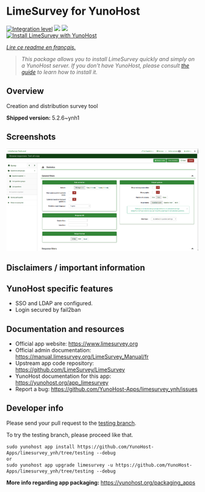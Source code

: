 <!--
N.B.: This README was automatically generated by https://github.com/YunoHost/apps/tree/master/tools/README-generator
It shall NOT be edited by hand.
-->

# LimeSurvey for YunoHost

[![Integration level](https://dash.yunohost.org/integration/limesurvey.svg)](https://dash.yunohost.org/appci/app/limesurvey) ![](https://ci-apps.yunohost.org/ci/badges/limesurvey.status.svg) ![](https://ci-apps.yunohost.org/ci/badges/limesurvey.maintain.svg)  
[![Install LimeSurvey with YunoHost](https://install-app.yunohost.org/install-with-yunohost.svg)](https://install-app.yunohost.org/?app=limesurvey)

*[Lire ce readme en français.](./README_fr.md)*

> *This package allows you to install LimeSurvey quickly and simply on a YunoHost server.
If you don't have YunoHost, please consult [the guide](https://yunohost.org/#/install) to learn how to install it.*

## Overview

Creation and distribution survey tool

**Shipped version:** 5.2.6~ynh1



## Screenshots

![](./doc/screenshots/create_html_statistic_screen.png)

## Disclaimers / important information

## YunoHost specific features

* SSO and LDAP are configured.
* Login secured by fail2ban
## Documentation and resources

* Official app website: https://www.limesurvey.org
* Official admin documentation: https://manual.limesurvey.org/LimeSurvey_Manual/fr
* Upstream app code repository: https://github.com/LimeSurvey/LimeSurvey
* YunoHost documentation for this app: https://yunohost.org/app_limesurvey
* Report a bug: https://github.com/YunoHost-Apps/limesurvey_ynh/issues

## Developer info

Please send your pull request to the [testing branch](https://github.com/YunoHost-Apps/limesurvey_ynh/tree/testing).

To try the testing branch, please proceed like that.
```
sudo yunohost app install https://github.com/YunoHost-Apps/limesurvey_ynh/tree/testing --debug
or
sudo yunohost app upgrade limesurvey -u https://github.com/YunoHost-Apps/limesurvey_ynh/tree/testing --debug
```

**More info regarding app packaging:** https://yunohost.org/packaging_apps